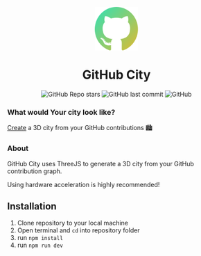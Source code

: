 <p align="center"><img align="center" src="./favicon.svg" width=100 height=100>
<h1 align="center">GitHub City</h1></p>


<p align="center">
  <img alt="GitHub Repo stars" src="https://img.shields.io/github/stars/honzaap/GitHubCity?style=flat-square">
  <img alt="GitHub last commit" src="https://img.shields.io/github/last-commit/honzaap/GitHubCity?color=2411ed&style=flat-square">
  <img alt="GitHub" src="https://img.shields.io/github/license/honzaap/GitHubCity?style=flat-square">
</p>

### What would Your city look like?
<p><a href="https://honzaap.github.io/Systemizer/">Create</a> a 3D city from your GitHub contributions 🏙</p>

### About
<p>GitHub City uses ThreeJS to generate a 3D city from your GitHub contribution graph.</p>
<p>Using hardware acceleration is highly recommended!</p>

## Installation
1) Clone repository to your local machine
2) Open terminal and `cd` into repository folder
3) run `npm install`
4) run `npm run dev`
